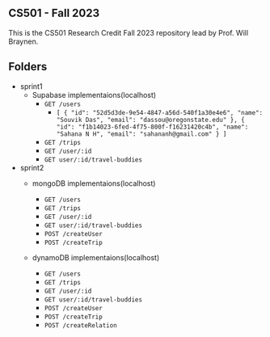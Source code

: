 ## CS501 - Fall 2023

This is the CS501 Research Credit Fall 2023 repository lead by Prof. Will Braynen. 

## Folders

- sprint1 
	- Supabase implementaions(localhost) 
		- `GET /users`
			- `[
  {
    "id": "52d5d3de-9e54-4847-a56d-540f1a30e4e6",
    "name": "Souvik Das",
    "email": "dassou@oregonstate.edu"
  },
  {
    "id": "f1b14023-6fed-4f75-800f-f16231420c4b",
    "name": "Sahana N H",
    "email": "sahananh@gmail.com"
  }
]`
		- `GET /trips` 
		- `GET /user/:id` 
		- `GET user/:id/travel-buddies`
- sprint2 
	- mongoDB implementaions(localhost)
		- `GET /users` 
		- `GET /trips`
		- `GET /user/:id`
		- `GET user/:id/travel-buddies`
		- `POST /createUser` 
		- `POST /createTrip`
	
	- dynamoDB implementaions(localhost)
		- `GET /users` 
		- `GET /trips`
		- `GET /user/:id`
		- `GET user/:id/travel-buddies`
		- `POST /createUser` 
		- `POST /createTrip`
		- `POST /createRelation`